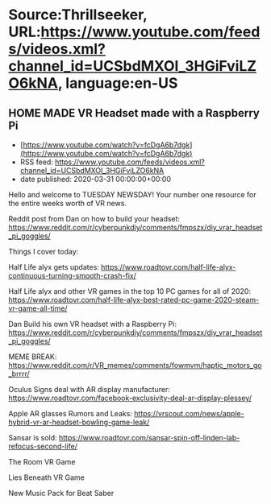 # Source:Thrillseeker, URL:https://www.youtube.com/feeds/videos.xml?channel_id=UCSbdMXOI_3HGiFviLZO6kNA, language:en-US

## HOME MADE VR Headset made with a Raspberry Pi
 - [https://www.youtube.com/watch?v=fcDgA6b7dgk](https://www.youtube.com/watch?v=fcDgA6b7dgk)
 - RSS feed: https://www.youtube.com/feeds/videos.xml?channel_id=UCSbdMXOI_3HGiFviLZO6kNA
 - date published: 2020-03-31 00:00:00+00:00

Hello and welcome to TUESDAY NEWSDAY! Your number one resource for the entire weeks worth of VR news. 

Reddit post from Dan on how to build your headset:
https://www.reddit.com/r/cyberpunkdiy/comments/fmpszx/diy_vrar_headset_pi_goggles/

Things I cover today:

Half Life alyx gets updates:
https://www.roadtovr.com/half-life-alyx-continuous-turning-smooth-crash-fix/

Half Life alyx and other VR games in the top 10 PC games for all of 2020:
https://www.roadtovr.com/half-life-alyx-best-rated-pc-game-2020-steam-vr-game-all-time/

Dan Build his own VR headset with a Raspberry Pi:
https://www.reddit.com/r/cyberpunkdiy/comments/fmpszx/diy_vrar_headset_pi_goggles/

MEME BREAK:
https://www.reddit.com/r/VR_memes/comments/fowmvm/haptic_motors_go_brrrr/

Oculus Signs deal with AR display manufacturer:
https://www.roadtovr.com/facebook-exclusivity-deal-ar-display-plessey/

Apple AR glasses Rumors and Leaks:
https://vrscout.com/news/apple-hybrid-vr-ar-headset-bowling-game-leak/

Sansar is sold:
https://www.roadtovr.com/sansar-spin-off-linden-lab-refocus-second-life/

The Room VR Game

Lies Beneath VR Game

New Music Pack for Beat Saber

